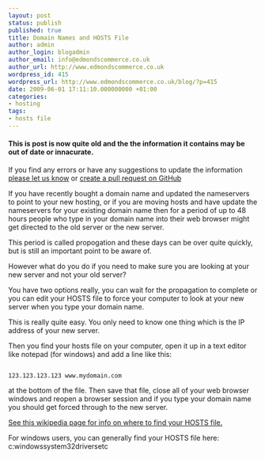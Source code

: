 ```yaml
---
layout: post
status: publish
published: true
title: Domain Names and HOSTS File
author: admin
author_login: blogadmin
author_email: info@edmondscommerce.co.uk
author_url: http://www.edmondscommerce.co.uk
wordpress_id: 415
wordpress_url: http://www.edmondscommerce.co.uk/blog/?p=415
date: 2009-06-01 17:11:10.000000000 +01:00
categories:
- hosting
tags:
- hosts file
---
```

<div class="oldpost"><h4>This is post is now quite old and the the information it contains may be out of date or innacurate.</h4>
<p>
If you find any errors or have any suggestions to update the information <a href="http://edmondscommerce.github.io/contact-us/index.html">please let us know</a>
or <a href="https://github.com/edmondscommerce/edmondscommerce.github.io">create a pull request on GitHub</a>
</p>
</div>
If you have recently bought a domain name and updated the nameservers to point to your new hosting, or if you are moving hosts and have update the nameservers for your existing domain name then for a period of up to 48 hours people who type in your domain name into their web browser might get directed to the old server or the new server.

This period is called propogation and these days can be over quite quickly, but is still an important point to be aware of. 

However what do you do if you need to make sure you are looking at your new server and not your old server?

You have two options really, you can wait for the propagation to complete or you can edit your HOSTS file to force your computer to look at your new server when you type your domain name.

This is really quite easy. You only need to know one thing which is the IP address of your new server.

Then you find your hosts file on your computer, open it up in a text editor like notepad (for windows) and add a line like this:

```

123.123.123.123 www.mydomain.com

```

at the bottom of the file. Then save that file, close all of your web browser windows and reopen a browser session and if you type your domain name you should get forced through to the new server.

<a href="http://en.wikipedia.org/wiki/Hosts_file#Location_and_default_content" target="_blank">See this wikipedia page for info on where to find your HOSTS file.</a>

For windows users, you can generally find your HOSTS file here:
c:windowssystem32driversetc
 
